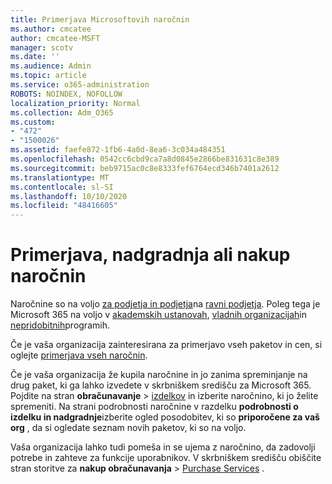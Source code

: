 ```yaml
---
title: Primerjava Microsoftovih naročnin
ms.author: cmcatee
author: cmcatee-MSFT
manager: scotv
ms.date: ''
ms.audience: Admin
ms.topic: article
ms.service: o365-administration
ROBOTS: NOINDEX, NOFOLLOW
localization_priority: Normal
ms.collection: Adm_O365
ms.custom:
- "472"
- "1500026"
ms.assetid: faefe872-1fb6-4a0d-8ea6-3c034a484351
ms.openlocfilehash: 0542cc6cbd9ca7a8d0845e2866be831631c8e389
ms.sourcegitcommit: beb9715ac0c8e8333fef6764ecd346b7401a2612
ms.translationtype: MT
ms.contentlocale: sl-SI
ms.lasthandoff: 10/10/2020
ms.locfileid: "48416605"
---
```

# <a name="compare-upgrade-or-purchase-subscriptions"></a>Primerjava, nadgradnja ali nakup naročnin
  
Naročnine so na voljo [za podjetja in podjetja](https://www.microsoft.com/microsoft-365/business/compare-all-microsoft-365-business-products?tab=2&rtc=1)na [ravni podjetja](https://www.microsoft.com/microsoft-365/enterprise/compare-office-365-plans?rtc=1). Poleg tega je Microsoft 365 na voljo v [akademskih ustanovah](https://www.microsoft.com/microsoft-365/academic/compare-office-365-education-plans?rtc=1&activetab=tab%3aprimaryr1), [vladnih organizacijah](https://www.microsoft.com/microsoft-365/government/compare-office-365-government-plans?rtc=1)in [nepridobitnih](https://www.microsoft.com/microsoft-365/nonprofit/office-365-nonprofit-plans-and-pricing?&rtc=1&activetab=tab%3aprimaryr1)programih.
  
Če je vaša organizacija zainteresirana za primerjavo vseh paketov in cen, si oglejte [primerjava vseh naročnin](https://www.microsoft.com/microsoft-365/enterprise/compare-office-365-plans?rtc=1).
  
Če je vaša organizacija že kupila naročnine in jo zanima spreminjanje na drug paket, ki ga lahko izvedete v skrbniškem središču za Microsoft 365. Pojdite na stran **obračunavanje** \> [izdelkov](https://go.microsoft.com/fwlink/p/?linkid=842054) in izberite naročnino, ki jo želite spremeniti. Na strani podrobnosti naročnine v razdelku **podrobnosti o izdelku in nadgradnje**izberite ogled posodobitev, ki so **priporočene za vaš org** , da si ogledate seznam novih paketov, ki so na voljo.
  
Vaša organizacija lahko tudi pomeša in se ujema z naročnino, da zadovolji potrebe in zahteve za funkcije uporabnikov. V skrbniškem središču obiščite stran storitve za **nakup obračunavanja** \> [Purchase Services](https://go.microsoft.com/fwlink/p/?linkid=868433) . 
